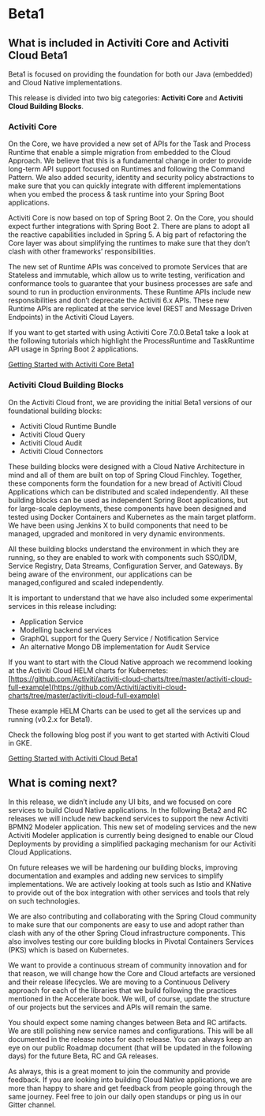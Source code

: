 # Beta1

## What is included in Activiti Core and Activiti Cloud Beta1

Beta1 is focused on providing the foundation for both our Java \(embedded\) and Cloud Native implementations.

This release is divided into two big categories: **Activiti Core** and **Activiti Cloud Building Blocks**.

### Activiti Core

On the Core, we have provided a new set of APIs for the Task and Process Runtime that enable a simple migration from embedded to the Cloud Approach. We believe that this is a fundamental change in order to provide long-term API support focused on Runtimes and following the Command Pattern. We also added security, identity and security policy abstractions to make sure that you can quickly integrate with different implementations when you embed the process & task runtime into your Spring Boot applications.

Activiti Core is now based on top of Spring Boot 2. On the Core, you should expect further integrations with Spring Boot 2. There are plans to adopt all the reactive capabilities included in Spring 5. A big part of refactoring the Core layer was about simplifying the runtimes to make sure that they don’t clash with other frameworks’ responsibilities.

The new set of Runtime APIs was conceived to promote Services that are Stateless and immutable, which allow us to write testing, verification and conformance tools to guarantee that your business processes are safe and sound to run in production environments. These Runtime APIs include new responsibilities and don’t deprecate the Activiti 6.x APIs. These new Runtime APIs are replicated at the service level \(REST and Message Driven Endpoints\) in the Activiti Cloud Layers.

If you want to get started with using Activiti Core 7.0.0.Beta1 take a look at the following tutorials which highlight the ProcessRuntime and TaskRuntime API usage in Spring Boot 2 applications.

[Getting Started with Activiti Core Beta1](7.0.0.beta1.md)

### Activiti Cloud Building Blocks

On the Activiti Cloud front, we are providing the initial Beta1 versions of our foundational building blocks:

* Activiti Cloud Runtime Bundle
* Activiti Cloud Query
* Activiti Cloud Audit
* Activiti Cloud Connectors

These building blocks were designed with a Cloud Native Architecture in mind and all of them are built on top of Spring Cloud Finchley. Together, these components form the foundation for a new bread of Activiti Cloud Applications which can be distributed and scaled independently. All these building blocks can be used as independent Spring Boot applications, but for large-scale deployments, these components have been designed and tested using Docker Containers and Kubernetes as the main target platform. We have been using Jenkins X to build components that need to be managed, upgraded and monitored in very dynamic environments.

All these building blocks understand the environment in which they are running, so they are enabled to work with components such SSO/IDM, Service Registry, Data Streams, Configuration Server, and Gateways. By being aware of the environment, our applications can be managed,configured and scaled independently.

It is important to understand that we have also included some experimental services in this release including:

* Application Service
* Modelling backend services
* GraphQL support for the Query Service / Notification Service
* An alternative Mongo DB implementation for Audit Service

If you want to start with the Cloud Native approach we recommend looking at the Activiti Cloud HELM charts for Kubernetes: [https://github.com/Activiti/activiti-cloud-charts/tree/master/activiti-cloud-full-example](https://github.com/Activiti/activiti-cloud-charts/tree/master/activiti-cloud-full-example)

These example HELM Charts can be used to get all the services up and running (v0.2.x for Beta1).

Check the following blog post if you want to get started with Activiti Cloud in GKE.

[Getting Started with Activiti Cloud Beta1](7.0.0.beta1.md)

## What is coming next?

In this release, we didn’t include any UI bits, and we focused on core services to build Cloud Native applications. In the following Beta2 and RC releases we will include new backend services to support the new Activiti BPMN2 Modeler application. This new set of modeling services and the new Activiti Modeler application is currently being designed to enable our Cloud Deployments by providing a simplified packaging mechanism for our Activiti Cloud Applications.

On future releases we will be hardening our building blocks, improving documentation and examples and adding new services to simplify implementations. We are actively looking at tools such as Istio and KNative to provide out of the box integration with other services and tools that rely on such technologies.

We are also contributing and collaborating with the Spring Cloud community to make sure that our components are easy to use and adopt rather than clash with any of the other Spring Cloud infrastructure components. This also involves testing our core building blocks in Pivotal Containers Services \(PKS\) which is based on Kubernetes.

We want to provide a continuous stream of community innovation and for that reason, we will change how the Core and Cloud artefacts are versioned and their release lifecycles. We are moving to a Continuous Delivery approach for each of the libraries that we build following the practices mentioned in the Accelerate book. We will, of course, update the structure of our projects but the services and APIs will remain the same.

You should expect some naming changes between Beta and RC artifacts. We are still polishing new service names and configurations. This will be all documented in the release notes for each release. You can always keep an eye on our public Roadmap document \(that will be updated in the following days\) for the future Beta, RC and GA releases.

As always, this is a great moment to join the community and provide feedback. If you are looking into building Cloud Native applications, we are more than happy to share and get feedback from people going through the same journey. Feel free to join our daily open standups or ping us in our Gitter channel.
